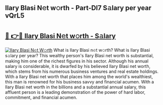 ## Ilary Blasi N𝚎t w𝚘rth - Part-Dl7 S𝚊lary per year vQrL5

# <h2><a href="http://gc1hm48.nevu.top/?p=Ilary+Blasi">🔗 👉🔴 Ilary Blasi N𝚎t w𝚘rth - S𝚊lary</a></h2>

[![Ilary Blasi N𝚎t W𝚘rth](https://i.imgur.com/Oavwk0R.jpeg)](http://gc1hm48.nevu.top/?p=Ilary+Blasi)
What is Ilary Blasi n𝚎t w𝚘rth? What is Ilary Blasi s𝚊lary per year?
This wealthy person's Ilary Blasi net worth is substantial, making him one of the richest figures in his sector. Although his annual salary is considerable, it is dwarfed by his believed Ilary Blasi net worth, which stems from his numerous business ventures and real estate holdings. With a Ilary Blasi net worth that places him among the world's wealthiest, this man is renowned for his business savvy and financial acumen. With a Ilary Blasi net worth in the billions and a substantial annual salary, this affluent person is a leading demonstration of the power of hard labor, commitment, and financial acumen.
